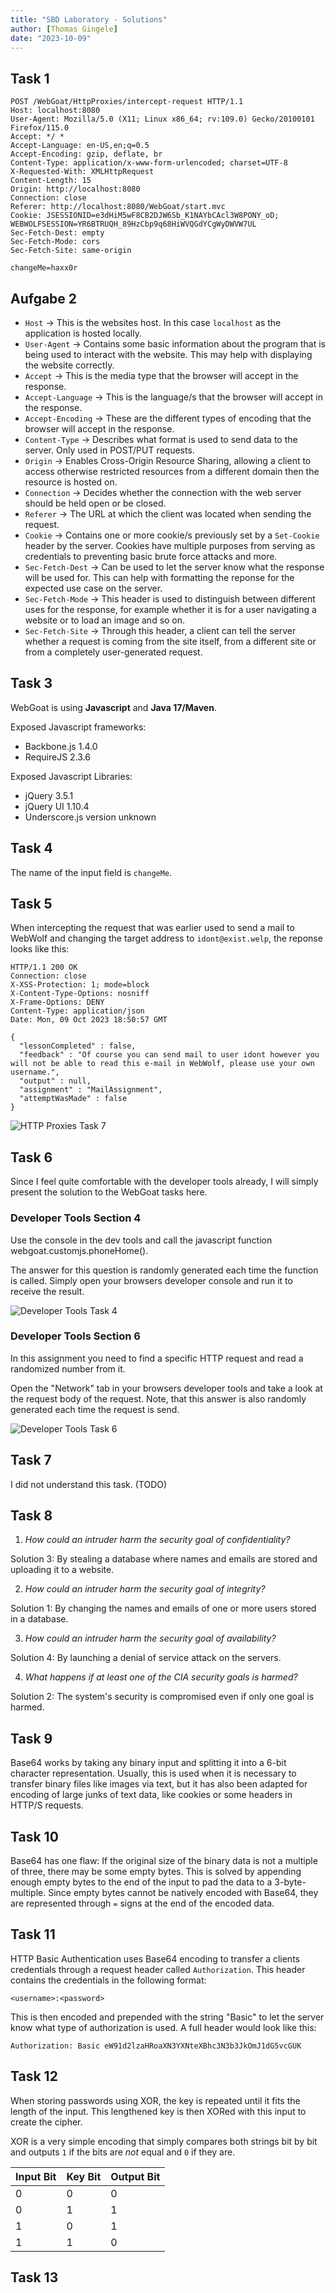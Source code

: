 ```yaml
---
title: "SBD Laboratory - Solutions"
author: [Thomas Gingele]
date: "2023-10-09"
---
```


## Task 1

```text
POST /WebGoat/HttpProxies/intercept-request HTTP/1.1
Host: localhost:8080
User-Agent: Mozilla/5.0 (X11; Linux x86_64; rv:109.0) Gecko/20100101 Firefox/115.0
Accept: */ *
Accept-Language: en-US,en;q=0.5
Accept-Encoding: gzip, deflate, br
Content-Type: application/x-www-form-urlencoded; charset=UTF-8
X-Requested-With: XMLHttpRequest
Content-Length: 15
Origin: http://localhost:8080
Connection: close
Referer: http://localhost:8080/WebGoat/start.mvc
Cookie: JSESSIONID=e3dHiM5wF8CB2DJW6Sb_K1NAYbCAcl3W8PONY_oD; WEBWOLFSESSION=YR6BTRUQH_89HzCbp9q68HiWVQGdYCgWyDWVW7UL
Sec-Fetch-Dest: empty
Sec-Fetch-Mode: cors
Sec-Fetch-Site: same-origin

changeMe=haxx0r
```

## Aufgabe 2

- `Host` -> This is the websites host. In this case `localhost` as the application is hosted locally.
- `User-Agent` -> Contains some basic information about the program that is being used to interact with the website. This may help with displaying the website correctly.
- `Accept` -> This is the media type that the browser will accept in the response.
- `Accept-Language` -> This is the language/s that the browser will accept in the response.
- `Accept-Encoding` -> These are the different types of encoding that the browser will accept in the response.
- `Content-Type` -> Describes what format is used to send data to the server. Only used in POST/PUT requests.
- `Origin` -> Enables Cross-Origin Resource Sharing, allowing a client to access otherwise restricted resources from a different domain then the resource is hosted on.
- `Connection` -> Decides whether the connection with the web server should be held open or be closed.
- `Referer` -> The URL at which the client was located when sending the request.
- `Cookie` -> Contains one or more cookie/s previously set by a `Set-Cookie` header by the server. Cookies have multiple purposes from serving as credentials to preventing basic brute force attacks and more.
- `Sec-Fetch-Dest` -> Can be used to let the server know what the response will be used for. This can help with formatting the reponse for the expected use case on the server.
- `Sec-Fetch-Mode` -> This header is used to distinguish between different uses for the response, for example whether it is for a user navigating a website or to load an image and so on.
- `Sec-Fetch-Site` -> Through this header, a client can tell the server whether a request is coming from the site itself, from a different site or from a completely user-generated request.

## Task 3
 
WebGoat is using **Javascript** and **Java 17/Maven**.

Exposed Javascript frameworks:

- Backbone.js 1.4.0
- RequireJS 2.3.6

Exposed Javascript Libraries:

- jQuery 3.5.1
- jQuery UI 1.10.4
- Underscore.js version unknown

## Task 4

The name of the input field is `changeMe`.

## Task 5

When intercepting the request that was earlier used to send a mail to WebWolf and
changing the target address to `idont@exist.welp`, the reponse looks like this:

```text
HTTP/1.1 200 OK
Connection: close
X-XSS-Protection: 1; mode=block
X-Content-Type-Options: nosniff
X-Frame-Options: DENY
Content-Type: application/json
Date: Mon, 09 Oct 2023 18:50:57 GMT

{
  "lessonCompleted" : false,
  "feedback" : "Of course you can send mail to user idont however you will not be able to read this e-mail in WebWolf, please use your own username.",
  "output" : null,
  "assignment" : "MailAssignment",
  "attemptWasMade" : false
}
```

![HTTP Proxies Task 7](./.img/http_proxies_t7.png)

## Task 6

Since I feel quite comfortable with the developer tools already, I will simply
present the solution to the WebGoat tasks here.

### Developer Tools Section 4

Use the console in the dev tools and call the javascript function webgoat.customjs.phoneHome().

The answer for this question is randomly generated each time the function is called.
Simply open your browsers developer console and run it to receive the result.

![Developer Tools Task 4](./.img/dev_tools_t4.png)

### Developer Tools Section 6

In this assignment you need to find a specific HTTP request and read a randomized number from it.

Open the "Network" tab in your browsers developer tools and take a look at the request
body of the request. Note, that this answer is also randomly generated each time the request is send.

![Developer Tools Task 6](./.img/dev_tools_t6.png)

## Task 7

I did not understand this task. (TODO)

## Task 8

1. *How could an intruder harm the security goal of confidentiality?*

Solution 3: By stealing a database where names and emails are stored and uploading it to a website.

2. *How could an intruder harm the security goal of integrity?*

Solution 1: By changing the names and emails of one or more users stored in a database.

3. *How could an intruder harm the security goal of availability?*

Solution 4: By launching a denial of service attack on the servers.

4. *What happens if at least one of the CIA security goals is harmed?*

Solution 2: The system's security is compromised even if only one goal is harmed.

## Task 9

Base64 works by taking any binary input and splitting it into a 6-bit character representation.
Usually, this is used when it is necessary to transfer binary files like images via text,
but it has also been adapted for encoding of large junks of text data, like cookies or some
headers in HTTP/S requests.

## Task 10

Base64 has one flaw: If the original size of the binary data is not a multiple
of three, there may be some empty bytes.
This is solved by appending enough empty bytes to the end of the input
to pad the data to a 3-byte-multiple.
Since empty bytes cannot be natively encoded with Base64, they are represented through
`=` signs at the end of the encoded data.

## Task 11

HTTP Basic Authentication uses Base64 encoding to transfer a clients credentials
through a request header called `Authorization`.
This header contains the credentials in the following format:

```text
<username>:<password>
```

This is then encoded and prepended with the string "Basic" to let the server know what type of
authorization is used. A full header would look like this:

```text
Authorization: Basic eW91d2lzaHRoaXN3YXNteXBhc3N3b3JkOmJ1dG5vcGUK
```

## Task 12

When storing passwords using XOR, the key is repeated until it fits the length of the input.
This lengthened key is then XORed with this input to create the cipher.

XOR is a very simple encoding that simply compares both strings bit by bit and outputs `1` if the bits are *not* equal and `0` if they are.

| Input Bit | Key Bit | Output Bit |
|-----------|---------|------------|
| 0         | 0       | 0          |
| 0         | 1       | 1          |
| 1         | 0       | 1          |
| 1         | 1       | 0          |

## Task 13


